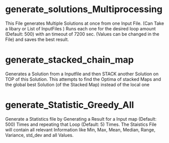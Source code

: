 # generate_solutions_Multiprocessing
This File generates Multiple Solutions at once from one Input File. (Can Take a libary or List of InputFiles )
Runs each one for the desired loop amount (Default: 500) with an timeout of 7200 sec. (Values can be changed in the File) and saves the best result. 

# generate_stacked_chain_map
Generates a Solution from a Inputfile and then STACK another Solution on TOP of this Solution. This attempts to find the Optima of stacked Maps and the global best Solution (of the Stacked Map) instead of the local one

# generate_Statistic_Greedy_All
Generate a Statistics file by Generating a Result for a Input map (Default: 500) Times and repeating that Loop (Default: 5) Times. The Staistics File will contain all relevant Information like Min, Max, Mean, Median, Range, Variance, std_dev and all Values.
